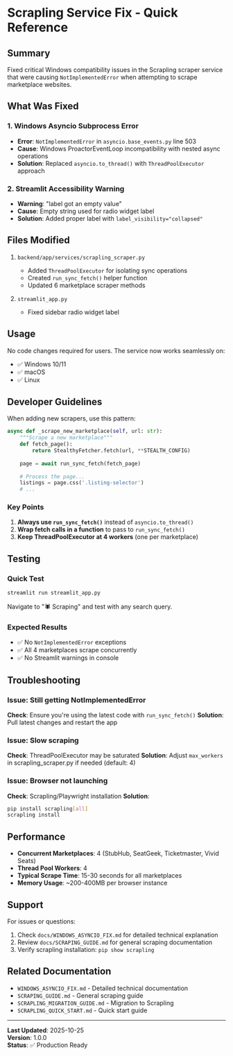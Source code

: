 # Scrapling Service Fix - Quick Reference

## Summary

Fixed critical Windows compatibility issues in the Scrapling scraper service that were causing `NotImplementedError` when attempting to scrape marketplace websites.

## What Was Fixed

### 1. Windows Asyncio Subprocess Error
- **Error**: `NotImplementedError` in `asyncio.base_events.py` line 503
- **Cause**: Windows ProactorEventLoop incompatibility with nested async operations
- **Solution**: Replaced `asyncio.to_thread()` with `ThreadPoolExecutor` approach

### 2. Streamlit Accessibility Warning  
- **Warning**: "label got an empty value"
- **Cause**: Empty string used for radio widget label
- **Solution**: Added proper label with `label_visibility="collapsed"`

## Files Modified

1. `backend/app/services/scrapling_scraper.py`
   - Added `ThreadPoolExecutor` for isolating sync operations
   - Created `run_sync_fetch()` helper function
   - Updated 6 marketplace scraper methods

2. `streamlit_app.py`
   - Fixed sidebar radio widget label

## Usage

No code changes required for users. The service now works seamlessly on:
- ✅ Windows 10/11
- ✅ macOS
- ✅ Linux

## Developer Guidelines

When adding new scrapers, use this pattern:

```python
async def _scrape_new_marketplace(self, url: str):
    """Scrape a new marketplace"""
    def fetch_page():
        return StealthyFetcher.fetch(url, **STEALTH_CONFIG)
    
    page = await run_sync_fetch(fetch_page)
    
    # Process the page...
    listings = page.css('.listing-selector')
    # ...
```

### Key Points

1. **Always use `run_sync_fetch()`** instead of `asyncio.to_thread()`
2. **Wrap fetch calls in a function** to pass to `run_sync_fetch()`
3. **Keep ThreadPoolExecutor at 4 workers** (one per marketplace)

## Testing

### Quick Test
```bash
streamlit run streamlit_app.py
```
Navigate to "🕷️ Scraping" and test with any search query.

### Expected Results
- ✅ No `NotImplementedError` exceptions
- ✅ All 4 marketplaces scrape concurrently
- ✅ No Streamlit warnings in console

## Troubleshooting

### Issue: Still getting NotImplementedError
**Check**: Ensure you're using the latest code with `run_sync_fetch()`
**Solution**: Pull latest changes and restart the app

### Issue: Slow scraping
**Check**: ThreadPoolExecutor may be saturated
**Solution**: Adjust `max_workers` in scrapling_scraper.py if needed (default: 4)

### Issue: Browser not launching
**Check**: Scrapling/Playwright installation
**Solution**: 
```bash
pip install scrapling[all]
scrapling install
```

## Performance

- **Concurrent Marketplaces**: 4 (StubHub, SeatGeek, Ticketmaster, Vivid Seats)
- **Thread Pool Workers**: 4
- **Typical Scrape Time**: 15-30 seconds for all marketplaces
- **Memory Usage**: ~200-400MB per browser instance

## Support

For issues or questions:
1. Check `docs/WINDOWS_ASYNCIO_FIX.md` for detailed technical explanation
2. Review `docs/SCRAPING_GUIDE.md` for general scraping documentation
3. Verify scrapling installation: `pip show scrapling`

## Related Documentation

- `WINDOWS_ASYNCIO_FIX.md` - Detailed technical documentation
- `SCRAPING_GUIDE.md` - General scraping guide
- `SCRAPLING_MIGRATION_GUIDE.md` - Migration to Scrapling
- `SCRAPLING_QUICK_START.md` - Quick start guide

---

**Last Updated**: 2025-10-25  
**Version**: 1.0.0  
**Status**: ✅ Production Ready
